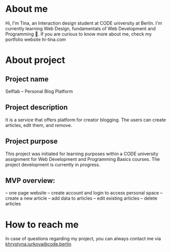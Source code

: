 # About me

Hi, I'm Tina, an Interaction design student at CODE
university at Berlin. I'm currently learning Web Design,
fundamentals of Web Development and Programming 👋.
If you are curious to know more about me, check my
portfolio website hi-tina.com



# About project

## Project name
Selflab – Personal Blog Platform

## Project description
It is a service that offers platform for
creator blogging. The users can
create articles, edit them, and remove.

## Project purpose
This project was initiated for learning
purposes within a CODE university assignment
for Web Development and Programming Basics courses.
The project development is currently in progress.

## MVP overview:
– one page website
– create account and login to access personal space
– create a new article
– add data to articles
– edit existing articles
– delete articles



# How to reach me

In case of questions regarding my project,
you can always contact me via khrystyna.iurkova@code.berlin

